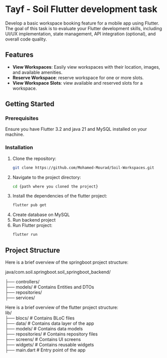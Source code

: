 # Tayf - Soil Flutter development task

Develop a basic workspace booking feature for a mobile app using Flutter. The goal of this task 
is to evaluate your Flutter development skills, including UI/UX implementation, state management, 
API integration (optional), and overall code quality.

## Features

- **View Workspaces**: Easily view workspaces with their location, images, and available amenities.
- **Reserve Workspace**: reserve workspace for one or more slots.
- **View Workspace Slots**: view available and reserved slots for a workspace.


## Getting Started

### Prerequisites

Ensure you have Flutter 3.2 and java 21 and MySQL installed on your machine.

### Installation

1. Clone the repository:
   ```sh
   git clone https://github.com/Mohamed-Mourad/Soil-Workspaces.git
   
2. Navigate to the project directory:
   ```sh
   cd {path where you cloned the project}
3. Install the dependencies of the flutter project:
   ```sh
   flutter pub get
   
4. Create database on MySQL
5. Run backend project
6. Run Flutter project:
   ```sh
   flutter run
   
## Project Structure

Here is a brief overview of the springboot project structure:  

java/com.soil.springboot.soil_springboot_backend/

├── controllers/  
├── models/                # Contains Entities and DTOs   
├── repositories/  
├── services/ 


Here is a brief overview of the flutter project structure:  
lib/  
├── blocs/               # Contains BLoC files  
├── data/                # Contains data layer of the app  
├── models/              # Contains data models  
├── repositories/        # Contains repository files  
├── screens/             # Contains UI screens  
├── widgets/             # Contains reusable widgets  
├── main.dart            # Entry point of the app
